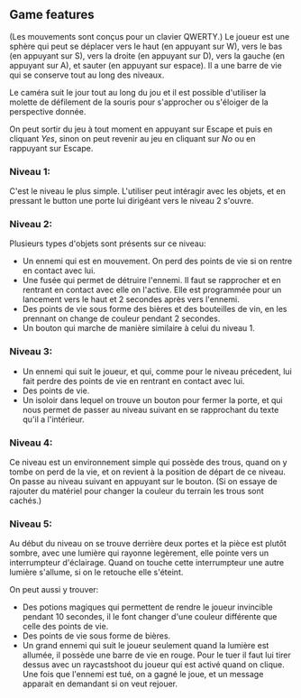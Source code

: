 Game features
---------------
(Les mouvements sont conçus pour un clavier QWERTY.)
Le joueur est une sphère qui peut se déplacer vers le haut (en appuyant sur W), vers le bas (en appuyant sur S), vers la droite (en appuyant sur D), vers la gauche (en appuyant sur A), et sauter (en appuyant sur espace).
Il a une barre de vie qui se conserve tout au long des niveaux.

Le caméra suit le jour tout au long du jou et il est possible d'utiliser la molette de défilement de la souris pour s'approcher ou s'éloiger de la perspective donnée.

On peut sortir du jeu à tout moment en appuyant sur Escape et puis en cliquant _Yes_, sinon on peut revenir au jeu en cliquant sur _No_ ou en rappuyant sur Escape.

### Niveau 1:

C'est le niveau le plus simple.
L'utiliser peut intéragir avec les objets, et en pressant le button une porte lui dirigéant vers le niveau 2 s'ouvre.

### Niveau 2:

Plusieurs types d'objets sont présents sur ce niveau:
* Un ennemi qui est en mouvement. On perd des points de vie si on rentre en contact avec lui. 
* Une fusée qui permet de détruire l'ennemi. Il faut se rapprocher et en rentrant en contact avec elle on l'active. Elle est programmée pour un lancement vers le haut et 2 secondes après vers l'ennemi.
* Des points de vie sous forme des bières et des bouteilles de vin, en les prennant on change de couleur pendant 2 secondes.
* Un bouton qui marche de manière similaire à celui du niveau 1.

### Niveau 3:
* Un ennemi qui suit le joueur, et qui, comme pour le niveau précedent, lui fait perdre des points de vie en rentrant en contact avec lui.
* Des points de vie.
* Un isoloir dans lequel on trouve un bouton pour fermer la porte, et qui nous permet de passer au niveau suivant en se rapprochant du texte qu'il a l'intérieur.


### Niveau 4:
Ce niveau est un environnement simple qui possède des trous, quand on y tombe on perd de la vie, et on revient à la position de départ de ce niveau.
On passe au niveau suivant en appuyant sur le bouton.
(Si on essaye de rajouter du matériel pour changer la couleur du terrain les trous sont cachés.)

### Niveau 5:
Au début du niveau on se trouve derrière deux portes et la pièce est plutôt sombre, avec une lumière qui rayonne legèrement, elle pointe vers un interrumpteur d'éclairage.
Quand on touche cette interrumpteur une autre lumière s'allume, si on le retouche elle s'éteint.

On peut aussi y trouver:
* Des potions magiques qui permettent de rendre le joueur invincible pendant 10 secondes, il le font changer d'une couleur différente que celle des points de vie.
* Des points de vie sous forme de bières.
* Un grand ennemi qui suit le joueur seulement quand la lumière est allumée, il possède une barre de vie en rouge. Pour le tuer il faut lui tirer dessus avec un raycastshoot du joueur qui est activé quand on clique. Une fois que l'ennemi est tué, on a gagné le joue, et un message apparait en demandant si on veut rejouer.
